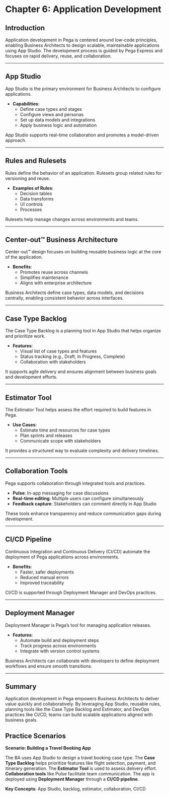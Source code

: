 # Chapter 6: Application Development

## Introduction
Application development in Pega is centered around low-code principles, enabling Business Architects to design scalable, maintainable applications using App Studio. The development process is guided by Pega Express and focuses on rapid delivery, reuse, and collaboration.

---

## App Studio
App Studio is the primary environment for Business Architects to configure applications.

- **Capabilities**:
    - Define case types and stages
    - Configure views and personas
    - Set up data models and integrations
    - Apply business logic and automation

App Studio supports real-time collaboration and promotes a model-driven approach.

---

## Rules and Rulesets
Rules define the behavior of an application. Rulesets group related rules for versioning and reuse.

- **Examples of Rules**:
    - Decision tables
    - Data transforms
    - UI controls
    - Processes

Rulesets help manage changes across environments and teams.

---

## Center-out™ Business Architecture
Center-out™ design focuses on building reusable business logic at the core of the application.

- **Benefits**:
    - Promotes reuse across channels
    - Simplifies maintenance
    - Aligns with enterprise architecture

Business Architects define case types, data models, and decisions centrally, enabling consistent behavior across interfaces.

---

## Case Type Backlog

The Case Type Backlog is a planning tool in App Studio that helps organize and prioritize work.

- **Features**:
    - Visual list of case types and features
    - Status tracking (e.g., Draft, In Progress, Complete)
    - Collaboration with stakeholders

It supports agile delivery and ensures alignment between business goals and development efforts.

---

## Estimator Tool

The Estimator Tool helps assess the effort required to build features in Pega.

- **Use Cases**:
    - Estimate time and resources for case types
    - Plan sprints and releases
    - Communicate scope with stakeholders

It provides a structured way to evaluate complexity and delivery timelines.

---

## Collaboration Tools

Pega supports collaboration through integrated tools and practices.

- **Pulse**: In-app messaging for case discussions
- **Real-time editing**: Multiple users can configure simultaneously
- **Feedback capture**: Stakeholders can comment directly in App Studio

These tools enhance transparency and reduce communication gaps during development.

---

## CI/CD Pipeline

Continuous Integration and Continuous Delivery (CI/CD) automate the deployment of Pega applications across environments.

- **Benefits**:
    - Faster, safer deployments
    - Reduced manual errors
    - Improved traceability

CI/CD is supported through Deployment Manager and DevOps practices.

---

## Deployment Manager

Deployment Manager is Pega’s tool for managing application releases.

- **Features**:
    - Automate build and deployment steps
    - Track progress across environments
    - Integrate with version control systems

Business Architects can collaborate with developers to define deployment workflows and ensure smooth transitions.

---

## Summary
Application development in Pega empowers Business Architects to deliver value quickly and collaboratively. By leveraging App Studio, reusable rules, planning tools like the Case Type Backlog and Estimator, and DevOps practices like CI/CD, teams can build scalable applications aligned with business goals.

## Practice Scenarios

**Scenario: Building a Travel Booking App**

The BA uses App Studio to design a travel booking case type. The **Case Type Backlog** helps prioritize features like flight selection, payment, and itinerary generation. The **Estimator Tool** is used to assess delivery effort. **Collaboration tools** like Pulse facilitate team communication. The app is deployed using **Deployment Manager** through a **CI/CD pipeline**.

**Key Concepts**: App Studio, backlog, estimator, collaboration, CI/CD
